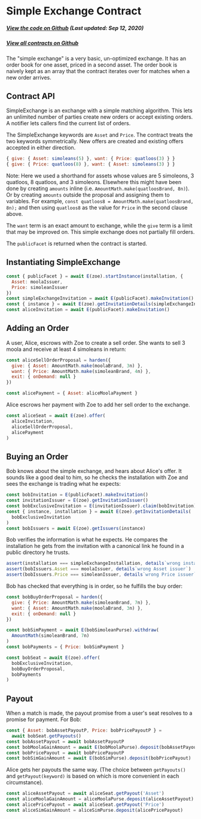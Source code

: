 # Simple Exchange Contract

<Zoe-Version/>

##### [View the code on Github](https://github.com/Agoric/agoric-sdk/blob/f29591519809dbadf19db0a26f38704d87429b89/packages/zoe/src/contracts/simpleExchange.js) (Last updated: Sep 12, 2020)

##### [View all contracts on Github](https://github.com/Agoric/agoric-sdk/tree/master/packages/zoe/src/contracts)

The "simple exchange" is a very basic, un-optimized exchange. It
has an order book for one asset, priced in a second asset. The order
book is naively kept as an array that the contract iterates over for matches
when a new order arrives.

## Contract API

SimpleExchange is an exchange with a simple matching algorithm. This lets
an unlimited number of parties create new orders or accept existing
orders. A notifier lets callers find the current list of orders.

The SimpleExchange keywords are `Asset` and `Price`. The contract treats
the two keywords symmetrically. New offers are created and existing offers
accepted in either direction.

```js
{ give: { Asset: simoleans(5) }, want: { Price: quatloos(3) } }
{ give: { Price: quatloos(8) }, want: { Asset: simoleans(3) } }
```

Note: Here we used a shorthand for assets whose values are 5 simoleons, 3
quatloos, 8 quatloos, and 3 simoleons. Elsewhere this might have been done
by creating `amounts` inline (i.e. `AmountMath.make(quatloosBrand, 8n)`). Or by
creating `amounts` outside the proposal and assigning them to variables.
For example, `const quatloos8 = AmountMath.make(quatloosBrand, 8n);` and then using
`quatloos8` as the value for `Price` in the second clause above.

The `want` term is an exact amount to exchange, while the
`give` term is a limit that may be improved on. This simple exchange does not
partially fill orders.

The `publicFacet` is returned when the contract is started.

## Instantiating SimpleExchange

```js
const { publicFacet } = await E(zoe).startInstance(installation, {
  Asset: moolaIssuer,
  Price: simoleanIssuer
})
const simpleExchangeInvitation = await E(publicFacet).makeInvitation()
const { instance } = await E(zoe).getInvitationDetails(simpleExchangeInvitation)
const aliceInvitation = await E(publicFacet).makeInvitation()
```

## Adding an Order

A user, Alice, escrows with Zoe to create a sell order. She wants to sell 3
moola and receive at least 4 simoleans in return:

```js
const aliceSellOrderProposal = harden({
  give: { Asset: AmountMath.make(moolaBrand, 3n) },
  want: { Price: AmountMath.make(simoleanBrand, 4n) },
  exit: { onDemand: null }
})

const alicePayment = { Asset: aliceMoolaPayment }
```

Alice escrows her payment with Zoe to add her sell order to the exchange.

```js
const aliceSeat = await E(zoe).offer(
  aliceInvitation,
  aliceSellOrderProposal,
  alicePayment
)
```

## Buying an Order

Bob knows about the simple exchange, and hears about Alice's
offer. It sounds like a good deal to him, so he checks the installation
with Zoe and sees the exchange is trading what he expects:

```js
const bobInvitation = E(publicFacet).makeInvitation()
const invitationIssuer = E(zoe).getInvitationIssuer()
const bobExclusiveInvitation = E(invitationIssuer).claim(bobInvitation)
const { instance, installation } = await E(zoe).getInvitationDetails(
  bobExclusiveInvitation
)
const bobIssuers = await E(zoe).getIssuers(instance)
```

Bob verifies the information is what he expects. He compares the
installation he gets from the invitation with a canonical link he found in a
public directory he trusts.

```js
assert(installation === simpleExchangeInstallation, details`wrong installation`)
assert(bobIssuers.Asset === moolaIssuer, details`wrong Asset issuer`)
assert(bobIssuers.Price === simoleanIssuer, details`wrong Price issuer`)
```

Bob has checked that everything is in order, so he fulfills the buy order:

```js
const bobBuyOrderProposal = harden({
  give: { Price: AmountMath.make(simoleanBrand, 7n) },
  want: { Asset: AmountMath.make(moolaBrand, 3n) },
  exit: { onDemand: null }
})

const bobSimPayment = await E(bobSimoleanPurse).withdraw(
  AmountMath(simoleanBrand, 7n)
)
const bobPayments = { Price: bobSimPayment }

const bobSeat = await E(zoe).offer(
  bobExclusiveInvitation,
  bobBuyOrderProposal,
  bobPayments
)
```

## Payout

When a match is made, the payout promise from a user's seat
resolves to a promise for payment. For Bob:

```js
const { Asset: bobAssetPayoutP, Price: bobPricePayoutP } =
  await bobSeat.getPayouts()
const bobAssetPayout = await bobAssetPayoutP
const bobMoolaGainAmount = await E(bobMoolaPurse).deposit(bobAssetPayout)
const bobPricePayout = await bobPricePayoutP
const bobSimGainAmount = await E(bobSimPurse).deposit(bobPricePayout)
```

Alice gets her payouts the same way. (The choice between `getPayouts()` and
`getPayout(keyword)` is based on which is more convenient in each circumstance).

```js
const aliceAssetPayout = await aliceSeat.getPayout('Asset')
const aliceMoolaGainAmount = aliceMoolaPurse.deposit(aliceAssetPayout)
const alicePricePayout = await aliceSeat.getPayout('Price')
const aliceSimGainAmount = aliceSimPurse.deposit(alicePricePayout)
```
